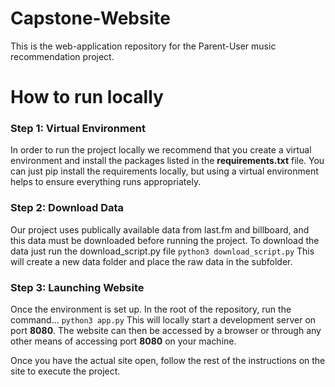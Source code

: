 # Capstone-Website
This is the web-application repository for the Parent-User music recommendation project.

# How to run locally

### Step 1: Virtual Environment
In order to run the project locally we recommend that you create a virtual environment and install the packages listed in the **requirements.txt** file. You can just pip install the requirements locally, but using a virtual environment helps to ensure everything runs appropriately. 

### Step 2: Download Data
Our project uses publically available data from last.fm and billboard, and this data must be downloaded before running the project. To download the data just run the download_script.py file
```python3 download_script.py```
This will create a new data folder and place the raw data in the subfolder.

### Step 3: Launching Website
Once the environment is set up. In the root of the repository, run the command...
```python3 app.py```
This will locally start a development server on port **8080**. The website can then be accessed by a browser or through any other means of accessing port **8080** on your machine.

Once you have the actual site open, follow the rest of the instructions on the site to execute the project.
